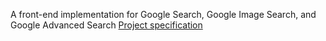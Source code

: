 A front-end implementation for Google Search, Google Image Search, and Google Advanced Search [Project specification](https://cs50.harvard.edu/web/2020/projects/0/search/)
